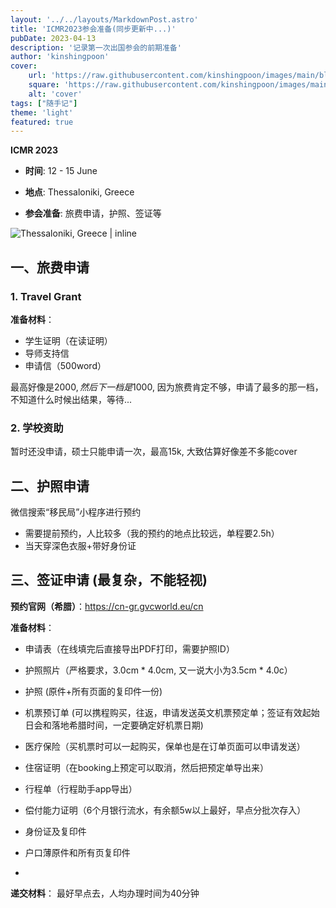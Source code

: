 ```yaml
---
layout: '../../layouts/MarkdownPost.astro'
title: 'ICMR2023参会准备(同步更新中...)'
pubDate: 2023-04-13
description: '记录第一次出国参会的前期准备'
author: 'kinshingpoon'
cover:
    url: 'https://raw.githubusercontent.com/kinshingpoon/images/main/blog-imgs/202304121828798.png'
    square: 'https://raw.githubusercontent.com/kinshingpoon/images/main/blog-imgs/202304121828798.png'
    alt: 'cover'
tags: ["随手记"]
theme: 'light'
featured: true
---
```


**ICMR 2023**

- **时间**: 12 - 15 June

- **地点**: Thessaloniki, Greece

- **参会准备**: 旅费申请，护照、签证等

![Thessaloniki, Greece | inline](https://raw.githubusercontent.com/kinshingpoon/images/main/blog-imgs/202304121836256.png)

## 一、旅费申请

### 1. Travel Grant
**准备材料**：
- 学生证明（在读证明）
- 导师支持信
- 申请信（500word）

最高好像是2000$, 然后下一档是1000$, 因为旅费肯定不够，申请了最多的那一档，不知道什么时候出结果，等待...

### 2. 学校资助

暂时还没申请，硕士只能申请一次，最高15k, 大致估算好像差不多能cover

## 二、护照申请

微信搜索“移民局”小程序进行预约

- 需要提前预约，人比较多（我的预约的地点比较远，单程要2.5h）
- 当天穿深色衣服+带好身份证

## 三、签证申请 (最复杂，不能轻视)

**预约官网（希腊）**：https://cn-gr.gvcworld.eu/cn

**准备材料**：

- 申请表（在线填完后直接导出PDF打印，需要护照ID）
- 护照照片（严格要求，3.0cm * 4.0cm, 又一说大小为3.5cm * 4.0c）
- 护照 (原件+所有页面的复印件一份)
- 机票预订单 (可以携程购买，往返，申请发送英文机票预定单；签证有效起始日会和落地希腊时间，一定要确定好机票日期) 
- 医疗保险（买机票时可以一起购买，保单也是在订单页面可以申请发送）
- 住宿证明（在booking上预定可以取消，然后把预定单导出来）
- 行程单（行程助手app导出）
- 偿付能力证明（6个月银行流水，有余额5w以上最好，早点分批次存入）

- 身份证及复印件
- 户口薄原件和所有页复印件
- 
**递交材料**：
最好早点去，人均办理时间为40分钟



